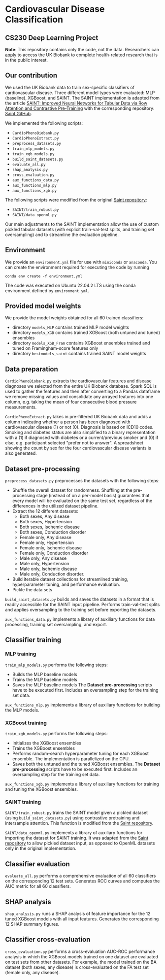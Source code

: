 # Cardiovascular Disease Classification
## CS230 Deep Learning Project

**Note**: This repository contains only the code, not the data. Researchers can [apply](https://www.ukbiobank.ac.uk/enable-your-research/apply-for-access) to access the UK Biobank to complete health-related research that is in the public interest.

## Our contribution
We used the UK Biobank data to train sex-specific classifiers of cardiovascular disease. Three different model types were evaluated: MLP (baseline), XGBoost, and SAINT. The SAINT implementation is adapted from the article [SAINT: Improved Neural Networks for Tabular Data via Row Attention and Contrastive Pre-Training](https://arxiv.org/abs/2106.01342) with the corresponding repository: [Saint GitHub](https://github.com/somepago/saint).

We implemented the following scripts:
- `CardioPhenoBiobank.py`
- `CardioPhenoExtract.py`
- `preprocess_datasets.py`
- `train_mlp_models.py`
- `train_xgb_models.py`
- `build_saint_datasets.py`
- `evaluate_all.py`
- `shap_analysis.py`
- `cross_evaluation.py`
- `aux_functions_data.py`
- `aux_functions_mlp.py`
- `aux_functions_xgb.py`

The following scripts were modified from the original [Saint repository](https://github.com/somepago/saint):
- `SAINT/train_robust.py`
- `SAINT/data_openml.py`

Our main adjustments to the SAINT implementation allow the use of custom pickled tabular datasets (with explicit train-val-test splits, and training set oversampling) and to streamline the evaluation pipeline.

## Environment
We provide an `environment.yml` file for use with `miniconda` or `anaconda`. You can create the environment required for executing the code by running

```
conda env create -f environment.yml
```

The code was executed on Ubuntu 22.04.2 LTS using the conda environment defined by `environment.yml`.

## Provided model weights
We provide the model weights obtained for all 60 trained classifiers:
- directory `models_MLP` contains trained MLP model weights
- directory `models_XGB` contains trained XGBoost (both untuned and tuned) ensembles
- directory `models_XGB_Fram` contains XGBoost ensembles trained and tuned on Framingham-score features only
- directory `bestmodels_saint` contains trained SAINT model weights

## Data preparation

`CardioPhenoBiobank.py` extracts the cardiovascular features and disease diagnoses we selected from the entire UK Biobank database. Spark SQL is used to gather the features and then after converting to a Pandas dataframe we remove missing values and consolidate any arrayed features into one column, e.g. taking the mean of four consecutive blood pressure measurements.

`CardioPhenoExtract.py` takes in pre-filtered UK Biobank data and adds a column indicating whether a person has been diagnosed with cardiovascular disease (1) or not (0). Diagnosis is based on ICD10 codes. Smoking and diabetes status are also simplified to a binary representation with a (1) if diagnosed with diabetes or a current/previous smoker and (0) if else, e.g. participant selected "prefer not to answer". A spreadsheet showing the count by sex for the four cardiovascular disease variants is also generated.

## Dataset pre-processing

`preprocess_datasets.py` preprocesses the datasets with the following steps: 
- Shuffle the overall dataset for randomness. Shuffling at the pre-processing stage (instead of on a per-model basis) guarantees that every model will be evaluated on the same test set, regardless of the differences in the utilized dataset pipeline.
- Extract the 12 different datasets:
  - Both sexes, Any disease
  - Both sexes, Hypertension
  - Both sexes, Ischemic disease
  - Both sexes, Conduction disorder
  - Female only, Any disease
  - Female only, Hypertension
  - Female only, Ischemic disease
  - Female only, Conduction disorder
  - Male only, Any disease
  - Male only, Hypertension
  - Male only, Ischemic disease
  - Male only, Conduction disorder.
- Build iterable dataset collections for streamlined training, hyperparameter tuning, and performance evaluation.
- Pickle the data sets

`build_saint_datasets.py` builds and saves the datasets in a format that is readily accessible for the SAINT input pipeline. Performs train-val-test splits and applies oversampling to the training set before exporting the datasets.

`aux_functions_data.py` implements a library of auxiliary functions for data processing, training set oversampling, and export. 

## Classifier training
### MLP training

`train_mlp_models.py` performs the following steps:
- Builds the MLP baseline models
- Trains the MLP baseline models
- Saves the MLP baseline models
The **Dataset pre-processing** scripts have to be executed first. Includes an oversampling step for the training set data.

`aux_functions_mlp.py` implements a library of auxiliary functions for building the MLP models. 

### XGBoost training

`train_xgb_models.py` performs the following steps:
- Initializes the XGBoost ensembles
- Trains the XGBoost ensembles
- Performs random-search hyperparameter tuning for each XGBoost ensemble. The implementation is parallelized on the CPU.
- Saves both the untuned and the tuned XGBoost ensembles.
The **Dataset pre-processing** scripts have to be executed first. Includes an oversampling step for the training set data.

`aux_functions_xgb.py` implements a library of auxiliary functions for training and tuning the XGBoost ensembles.

### SAINT training

`SAINT/train_robust.py` trains the SAINT model given a pickled dataset (using `build_saint_datasets.py`) using contrastive pretraining and intersample attention. This function is modified from the [Saint repository](https://github.com/somepago/saint).

`SAINT/data_openml.py` implements a library of auxiliary functions for importing the dataset for SAINT training. It was adapted from the [Saint repository](https://github.com/somepago/saint) to allow pickled dataset input, as opposed to OpenML datasets only in the original implementation. 

## Classifier evaluation

`evaluate_all.py` performs a comprehensive evaluation of all 60 classifiers on the corresponding 12 test sets. Generates ROC curves and computes the AUC metric for all 60 classifiers.  

## SHAP analysis

`shap_analysis.py` runs a SHAP analysis of feature importance for the 12 tuned XGBoost models with all input features. Generates the corresponding 12 SHAP summary figures.

## Classifier cross-evaluation

`cross_evaluation.py` performs a cross-evaluation AUC-ROC performance analysis in which the XGBoost models trained on one dataset are evaluated on test sets from other datasets. For example, the model trained on the BA dataset (both sexes, any disease) is cross-evaluated on the FA test set (female only, any disease).
